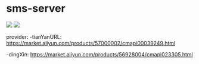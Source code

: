 # sms-server 

<a href = https://www.github.com/my-sakura/sms-server><img src = "https://img.shields.io/badge/readme%20style-standard-green"></a>
<a href = https://goreportcard.com/report/github.com/my-sakura/sms-server><img src="https://goreportcard.com/badge/github.com/my-sakura/sms-server"></a>

provider:
 -tianYanURL: https://market.aliyun.com/products/57000002/cmapi00039249.html
 
 -dingXin: https://market.aliyun.com/products/56928004/cmapi023305.html

